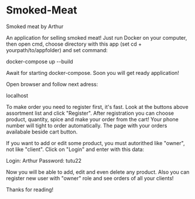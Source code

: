 # Smoked-Meat
Smoked meat by Arthur 

An application for selling smoked meat! 
Just run Docker on your computer, then open cmd, choose directory with this app (set cd + yourpath/to/appfolder) and set command:

docker-compose up --build

Await for starting docker-compose. Soon you will get ready application! 

Open browser and follow next adress:

localhost

To make order you need to register first, it's fast. Look at the buttons above assortment list and click "Register". After registration you can choose product, quantity, spice and make your order from the cart! Your phone number will tight to order automatically. The page with your orders availabale beside cart button.

If you want to add or edit some product, you must autorithed like "owner", not like "client". Click on "Login" and enter with this data:

Login: Arthur
Password: tutu22

Now you will be able to add, edit and even delete any product. Also you can register new user with "owner" role and see orders of all your clients! 

Thanks for reading!